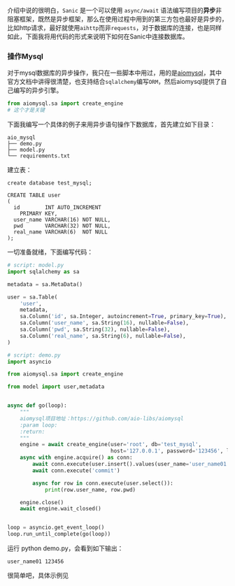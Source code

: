介绍中说的很明白，`Sanic` 是一个可以使用 `async/await` 语法编写项目的**异步**非阻塞框架，既然是异步框架，那么在使用过程中用到的第三方包也最好是异步的，比如http请求，最好就使用`aihttp`而非`requests`，对于数据库的连接，也是同样如此，下面我将用代码的形式来说明下如何在Sanic中连接数据库。

### 操作Mysql
对于mysql数据库的异步操作，我只在一些脚本中用过，用的是[aiomysql](https://github.com/aio-libs/aiomysql)，其中官方文档中讲得很清楚，也支持结合`sqlalchemy`编写`ORM`，然后aiomysql提供了自己编写的异步引擎。

``` python
from aiomysql.sa import create_engine
# 这个才是关键
```

下面我编写一个具体的例子来用异步语句操作下数据库，首先建立如下目录：

``` shel
aio_mysql
├── demo.py
├── model.py
└── requirements.txt
```

建立表：

``` mysql
create database test_mysql;

CREATE TABLE user
(
  id        INT AUTO_INCREMENT
    PRIMARY KEY,
  user_name VARCHAR(16) NOT NULL,
  pwd       VARCHAR(32) NOT NULL,
  real_name VARCHAR(6)  NOT NULL
);
```

一切准备就绪，下面编写代码：

``` python
# script: model.py
import sqlalchemy as sa

metadata = sa.MetaData()

user = sa.Table(
    'user',
    metadata,
    sa.Column('id', sa.Integer, autoincrement=True, primary_key=True),
    sa.Column('user_name', sa.String(16), nullable=False),
    sa.Column('pwd', sa.String(32), nullable=False),
    sa.Column('real_name', sa.String(6), nullable=False),
)

# script: demo.py
import asyncio

from aiomysql.sa import create_engine

from model import user,metadata


async def go(loop):
    """
    aiomysql项目地址：https://github.com/aio-libs/aiomysql
    :param loop:
    :return:
    """
    engine = await create_engine(user='root', db='test_mysql',
                                 host='127.0.0.1', password='123456', loop=loop)
    async with engine.acquire() as conn:
        await conn.execute(user.insert().values(user_name='user_name01', pwd='123456', real_name='real_name01'))
        await conn.execute('commit')

        async for row in conn.execute(user.select()):
            print(row.user_name, row.pwd)

    engine.close()
    await engine.wait_closed()


loop = asyncio.get_event_loop()
loop.run_until_complete(go(loop))

```
运行 python demo.py，会看到如下输出：

``` shell
user_name01 123456
```

很简单吧，具体示例见